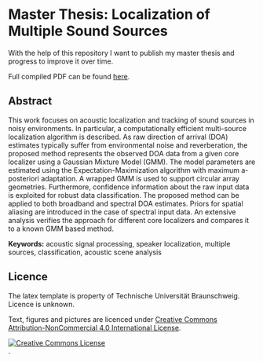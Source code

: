 # Master Thesis: Localization of Multiple Sound Sources

With the help of this repository I want to publish my master thesis and progress to improve it over time.  

Full compiled PDF can be found [here](https://github.com/jay-pee/master-thesis-localization-of-multiple-sound-sources/blob/master/master-thesis.pdf).

## Abstract

This work focuses on acoustic localization and tracking of sound sources in noisy environments. In particular, a computationally efficient multi-source localization algorithm is described. As raw 
direction of arrival (DOA) estimates typically suffer from environmental noise and reverberation, the proposed method represents the observed DOA data from a given core localizer using a Gaussian Mixture Model (GMM). The model parameters are estimated using the Expectation-Maximization algorithm with maximum a-posteriori adaptation. A wrapped GMM is used to support circular array geometries. Furthermore, confidence information about the raw input data is exploited for robust data classification. The proposed method can be applied to both broadband and spectral DOA estimates. Priors for spatial aliasing are introduced in the case of spectral input data. An extensive analysis verifies the approach for different core localizers and compares it to a known GMM based method. 

**Keywords:** acoustic signal processing, speaker localization, multiple sources, classification, acoustic scene analysis


## Licence

The latex template is property of Technische Universität Braunschweig. Licence is unknown.

Text, figures and pictures are licenced under [Creative Commons Attribution-NonCommercial 4.0 International License](https://creativecommons.org/licenses/by-nc/4.0/).

<a rel="license" href="http://creativecommons.org/licenses/by-nc/4.0/"><img alt="Creative Commons License" style="border-width:0" src="https://i.creativecommons.org/l/by-nc/4.0/88x31.png" /></a><br /></a>.
